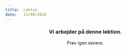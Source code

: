 ```yaml
---
title:  Lektie
date:   13/08/2018
---
```


### <center>Vi arbejder på denne lektion.</center>
<center>Prøv igen senere.</center>